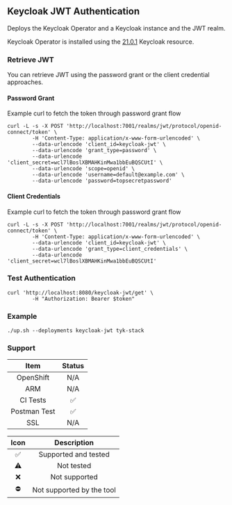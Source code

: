## Keycloak JWT Authentication
Deploys the Keycloak Operator and a Keycloak instance and the JWT realm.

Keycloak Operator is installed using the
[21.0.1](https://raw.githubusercontent.com/keycloak/keycloak-k8s-resources/21.0.1/kubernetes)
Keycloak resource.

### Retrieve JWT
You can retrieve JWT using the password grant or the client credential
approaches.

#### Password Grant
Example curl to fetch the token through password grant flow
```
curl -L -s -X POST 'http://localhost:7001/realms/jwt/protocol/openid-connect/token' \
		-H 'Content-Type: application/x-www-form-urlencoded' \
		--data-urlencode 'client_id=keycloak-jwt' \
		--data-urlencode 'grant_type=password' \
		--data-urlencode 'client_secret=wcl7lBoslXBMAHKinMwa1bbEuBQSCUtI' \
		--data-urlencode 'scope=openid' \
		--data-urlencode 'username=default@example.com' \
		--data-urlencode 'password=topsecretpassword'
```

#### Client Credentials
Example curl to fetch the token through password grant flow
```
curl -L -s -X POST 'http://localhost:7001/realms/jwt/protocol/openid-connect/token' \
		-H 'Content-Type: application/x-www-form-urlencoded' \
		--data-urlencode 'client_id=keycloak-jwt' \
		--data-urlencode 'grant_type=client_credentials' \
		--data-urlencode 'client_secret=wcl7lBoslXBMAHKinMwa1bbEuBQSCUtI'
```

### Test Authentication
```
curl 'http://localhost:8080/keycloak-jwt/get' \
		-H "Authorization: Bearer $token"
```

### Example
```
./up.sh --deployments keycloak-jwt tyk-stack
```

### Support
|     Item     |       Status       |
|:------------:|:------------------:|
|  OpenShift   |        N/A         |
|     ARM      |        N/A         |
|   CI Tests   | :white_check_mark: |
| Postman Test | :white_check_mark: |
|     SSL      |        N/A         |

|        Icon        |        Description        |
|:------------------:|:-------------------------:|
| :white_check_mark: |   Supported and tested    |
|     :warning:      |        Not tested         |
|        :x:         |       Not supported       |
|     :no_entry:     | Not supported by the tool |
